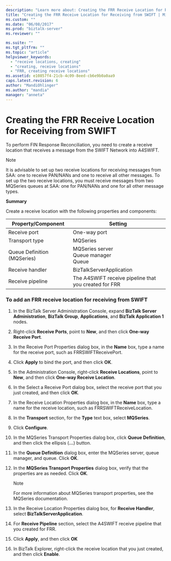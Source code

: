 ```yaml
---
description: "Learn more about: Creating the FRR Receive Location for Receiving from SWIFT"
title: "Creating the FRR Receive Location for Receiving from SWIFT | Microsoft Docs"
ms.custom: ""
ms.date: "06/08/2017"
ms.prod: "biztalk-server"
ms.reviewer: ""

ms.suite: ""
ms.tgt_pltfrm: ""
ms.topic: "article"
helpviewer_keywords: 
  - "receive locations, creating"
  - "creating, receive locations"
  - "FRR, creating receive locations"
ms.assetid: e10857f4-21cb-4c09-8eed-cb6e9b0a0aa9
caps.latest.revision: 6
author: "MandiOhlinger"
ms.author: "mandia"
manager: "anneta"
---
```

# Creating the FRR Receive Location for Receiving from SWIFT
To perform FIN Response Reconciliation, you need to create a receive location that receives a message from the SWIFT Network into A4SWIFT.  
  
> [!NOTE]
>  It is advisable to set up two receive locations for receiving messages from SAA: one to receive PAN/NANs and one to receive all other messages. To set up the two receive locations, you must receive messages from two MQSeries queues at SAA: one for PAN/NANs and one for all other message types.  
  
 **Summary**  
  
 Create a receive location with the following properties and components:  
  
|Property/Component|Setting|  
|-------------------------|-------------|  
|Receive port|One-way port|  
|Transport type|MQSeries|  
|Queue Definition (MQSeries)|MQSeries server<br />Queue manager<br />Queue|  
|Receive handler|BizTalkServerApplication|  
|Receive pipeline|The A4SWIFT receive pipeline that you created for FRR|  
  
### To add an FRR receive location for receiving from SWIFT  
  
1.  In the BizTalk Server Administration Console, expand **BizTalk Server Administration**, **BizTalk Group**, **Applications**, and  **BizTalk Application 1** nodes.  
  
2.  Right-click **Receive Ports**, point to **New**, and then click **One-way Receive Port**.  
  
3.  In the Receive Port Properties dialog box, in the **Name** box, type a name for the receive port, such as FRRSWIFTReceivePort.  
  
4.  Click **Apply** to bind the port, and then click **OK**.  
  
5.  In the Administration Console, right-click **Receive Locations**, point to **New**, and then click **One-way Receive Location**.  
  
6.  In the Select a Receive Port dialog box, select the receive port that you just created, and then click **OK**.  
  
7.  In the Receive Location Properties dialog box, in the **Name** box, type a name for the receive location, such as FRRSWIFTReceiveLocation.  
  
8.  In the **Transport** section, for the **Type** text box, select **MQSeries**.  
  
9. Click **Configure**.  
  
10. In the MQSeries Transport Properties dialog box, click **Queue Definition**, and then click the ellipsis (**…**) button.  
  
11. In the **Queue Definition** dialog box, enter the MQSeries server, queue manager, and queue. Click **OK**.  
  
12. In the **MQSeries Transport Properties** dialog box, verify that the properties are as needed. Click **OK**.  
  
    > [!NOTE]
    >  For more information about MQSeries transport properties, see the MQSeries documentation.  
  
13. In the Receive Location Properties dialog box, for **Receive Handler**, select **BizTalkServerApplication**.  
  
14. For **Receive Pipeline** section, select the A4SWIFT receive pipeline that you created for FRR.  
  
15. Click **Apply**, and then click **OK**  
  
16. In BizTalk Explorer, right-click the receive location that you just created, and then click **Enable**.
